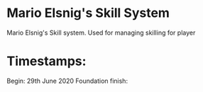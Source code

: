 # Mario Elsnig's Skill System

Mario Elsnig's Skill system. Used for managing skilling for player

# Timestamps:
Begin: 29th June 2020
Foundation finish: 